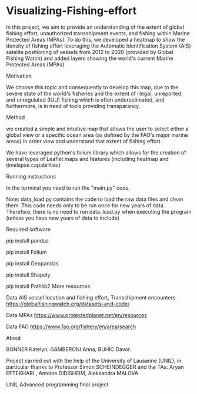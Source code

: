 # Visualizing-Fishing-effort
In this project, we aim to provide an understanding of the extent of global fishing effort, unauthorized transshipment events, and fishing within Marine Protected Areas (MPAs). To do this, we developed a heatmap to show the density of fishing effort leveraging the Automatic Identification System (AIS) satelite positioning of vessels from 2012 to 2020 (provided by Global Fishing Watch) and added layers showing the world's current Marine Protected Areas (MPAs)

Motivation

We choose this topic and consequently to develop this map, due to the severe state of the world's fisheries and the extent of illegal, unreported, and unregulated (IUU) fishing which is often underestimated, and furthermore, is in need of tools providing transparancy.

Method

we created a simple and intuitive map that allows the user to select either a global view or a specific ocean area (as defined by the FAO's major marine areas) in order view and understand that extent of fishing effort.

We have leveraged python's folium library which allows for the creation of several types of Leaflet maps and features (including heatmap and timelapse capabilities)

Running instructions

In the terminal you need to run the "main.py" code,

Note: data_load.py contains the code to load the raw data files and clean them. This code needs only to be run once for new years of data. Therefore, there is no need to run data_load.py when executing the program (unless you have new years of data to include)

Required software

pip install pandas

pip install Folium

pip install Geopandas

pip install Shapely

pip install Pathlib2
More resources

Data AIS vessel location and fishing effort, Transshipment encounters https://globalfishingwatch.org/datasets-and-code/

Data MPAs https://www.protectedplanet.net/en/resources

Data FAO https://www.fao.org/fishery/en/area/search

About

BONNER Katelyn, GAMBERONI Anna, BUHIC Davor.

Project carried out with the help of the University of Lausanne (UNIL), in particular thanks to Professor Simon SCHEINDEGGER and the TAs: Aryan EFTEKHARI , Antoine DIDISHEIM, Aleksandra MALOVA

UNIL Advanced programming final project
